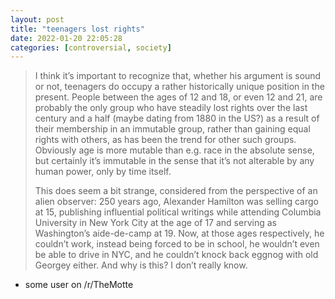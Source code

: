 ```yaml
---
layout: post
title: "teenagers lost rights"
date: 2022-01-20 22:05:28
categories: [controversial, society]
---
```


> I think it’s important to recognize that, whether his argument is sound or not, teenagers do occupy a rather historically unique position in the present. People between the ages of 12 and 18, or even 12 and 21, are probably the only group who have steadily lost rights over the last century and a half (maybe dating from 1880 in the US?) as a result of their membership in an immutable group, rather than gaining equal rights with others, as has been the trend for other such groups. Obviously age is more mutable than e.g. race in the absolute sense, but certainly it’s immutable in the sense that it’s not alterable by any human power, only by time itself. 
>
> This does seem a bit strange, considered from the perspective of an alien observer: 250 years ago, Alexander Hamilton was selling cargo at 15, publishing influential political writings while attending Columbia University in New York City at the age of 17 and serving as Washington’s aide-de-camp at 19. Now, at those ages respectively, he couldn’t work, instead being forced to be in school, he wouldn’t even be able to drive in NYC, and he couldn’t knock back eggnog with old Georgey either. And why is this? I don’t really know.
- some user on /r/TheMotte